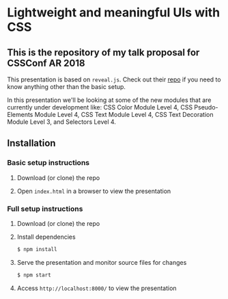 # Lightweight and meaningful UIs with CSS
## This is the repository of my talk proposal for CSSConf AR 2018

This presentation is based on `reveal.js`. Check out their [repo](https://github.com/hakimel/reveal.js/) if you need to know anything other than the basic setup.

In this presentation we'll be looking at some of the new modules that are currently under development like: CSS Color Module Level 4, CSS Pseudo-Elements Module Level 4, CSS Text Module Level 4, CSS Text Decoration Module Level 3, and Selectors Level 4.

## Installation

### Basic setup instructions

1. Download (or clone) the repo

3. Open `index.html` in a browser to view the presentation

### Full setup instructions

1. Download (or clone) the repo

2. Install dependencies
   ```sh
   $ npm install
   ```

3. Serve the presentation and monitor source files for changes
   ```sh
   $ npm start
   ```

4. Access `http://localhost:8000/` to view the presentation
